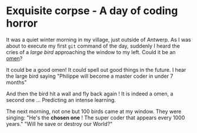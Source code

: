 # Exquisite corpse - A day of coding horror

It was a quiet winter morning in my village, just outside of Antwerp. As I was about to execute my first `git` command of the day, suddenly I heard the cries of a _large bird_ approaching the window to my left. Could it be an [omen](https://en.wikipedia.org/wiki/Omen#Ancient_Greece)?


It could be a good omen!
It could spell out good things in the future.
I hear the large bird saying "Philippe will become a master coder in under 7 months"

And then the bird hit a wall and fly back again ! It is indeed a omen, a second one ... Predicting an intense learning.

The next morning, not one but 100 birds came at my window.
They were singing: "He's the **chosen one** ! The super coder that appears every 1000 years."
"Will he save or destroy our World?"
